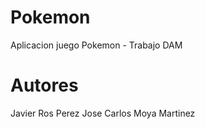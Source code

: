 # Pokemon
Aplicacion juego Pokemon - Trabajo DAM

# Autores

Javier Ros Perez
Jose Carlos Moya Martinez
